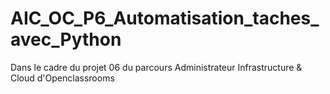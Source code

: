 # AIC_OC_P6_Automatisation_taches_avec_Python

Dans le cadre du projet 06 du parcours Administrateur Infrastructure & Cloud d'Openclassrooms
